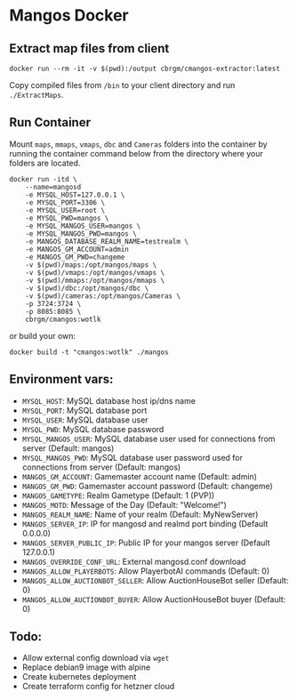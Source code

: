 # Mangos Docker

## Extract map files from client

```
docker run --rm -it -v $(pwd):/output cbrgm/cmangos-extractor:latest
```

Copy compiled files from `/bin` to your client directory and run `./ExtractMaps`.

## Run Container

Mount `maps`, `mmaps`, `vmaps`, `dbc` and `Cameras` folders into the container by running the container command below from the directory where your folders are located.

```
docker run -itd \
    --name=mangosd
    -e MYSQL_HOST=127.0.0.1 \
    -e MYSQL_PORT=3306 \
    -e MYSQL_USER=root \
    -e MYSQL_PWD=mangos \
    -e MYSQL_MANGOS_USER=mangos \
    -e MYSQL_MANGOS_PWD=mangos \
    -e MANGOS_DATABASE_REALM_NAME=testrealm \
    -e MANGOS_GM_ACCOUNT=admin
    -e MANGOS_GM_PWD=changeme
    -v $(pwd)/maps:/opt/mangos/maps \
    -v $(pwd)/vmaps:/opt/mangos/vmaps \
    -v $(pwd)/mmaps:/opt/mangos/mmaps \
    -v $(pwd)/dbc:/opt/mangos/dbc \
    -v $(pwd)/cameras:/opt/mangos/Cameras \
    -p 3724:3724 \
    -p 8085:8085 \
    cbrgm/cmangos:wotlk
```

or build your own:

```
docker build -t "cmangos:wotlk" ./mangos
```

## Environment vars:

* `MYSQL_HOST`: MySQL database host ip/dns name
* `MYSQL_PORT`: MySQL database port
* `MYSQL_USER`: MySQL database user
* `MYSQL_PWD`: MySQL database password
* `MYSQL_MANGOS_USER`: MySQL database user used for connections from server (Default: mangos)
* `MYSQL_MANGOS_PWD`: MySQL database user password used for connections from server (Default: mangos)
* `MANGOS_GM_ACCOUNT`: Gamemaster account name (Default: admin)
* `MANGOS_GM_PWD`: Gamemaster account password (Default: changeme)
* `MANGOS_GAMETYPE`: Realm Gametype (Default: 1 (PVP))
* `MANGOS_MOTD`: Message of the Day (Default: "Welcome!")
* `MANGOS_REALM_NAME`: Name of your realm (Default: MyNewServer)
* `MANGOS_SERVER_IP`: IP for mangosd and realmd port binding (Default 0.0.0.0)
* `MANGOS_SERVER_PUBLIC_IP`: Public IP for your mangos server (Default 127.0.0.1)
* `MANGOS_OVERRIDE_CONF_URL`: External mangosd.conf download
* `MANGOS_ALLOW_PLAYERBOTS`: Allow PlayerbotAI commands (Default: 0)
* `MANGOS_ALLOW_AUCTIONBOT_SELLER`: Allow AuctionHouseBot seller (Default: 0)
* `MANGOS_ALLOW_AUCTIONBOT_BUYER`: Allow AuctionHouseBot buyer (Default: 0)

## Todo:

* Allow external config download via `wget`
* Replace debian9 image with alpine
* Create kubernetes deployment
* Create terraform config for hetzner cloud
